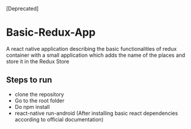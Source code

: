 [Deprecated]

# Basic-Redux-App
A react native application describing the basic functionalities of redux container with a small application which adds the name of the 
places and store it in the Redux Store


## Steps to run
* clone the repository
* Go to the root folder
* Do npm install
* react-native run-android (After installing basic react dependencies according to official documentation)
